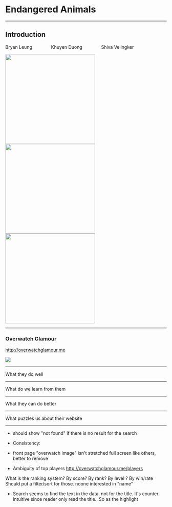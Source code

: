 # Endangered Animals 


---

## Introduction

Bryan Leung &nbsp;&nbsp;&nbsp;&nbsp;&nbsp;&nbsp;&nbsp;&nbsp;&nbsp;&nbsp;&nbsp;&nbsp;&nbsp; Khuyen Duong &nbsp;&nbsp;&nbsp;&nbsp;&nbsp;&nbsp;&nbsp;&nbsp;&nbsp;&nbsp;&nbsp;&nbsp;&nbsp; Shiva Velingker

<img src="https://i.imgur.com/UXXs4fY.jpg" width="280" height="280"> <img src="https://i.imgur.com/y35uhcL.jpg" width="280" height="280">
<img src="https://i.imgur.com/sfK63Ow.jpg" width="280" height="280">



---

### Overwatch Glamour

http://overwatchglamour.me

![](https://i.imgur.com/sjDHqIA.jpg)

---

<span class="fa-byline">What they do well</span>


---

What do we learn from them

---

What they can do better

---

What puzzles us about their website

---

- should show "not found" if there is no result for the search

- Consistency:
- front page "overwatch image" isn't stretched full screen like others, better to remove

- Ambiguity of top players
http://overwatchglamour.me/players

What is the ranking system? By score? By rank? By level ? By win/rate
Should put a filter/sort for those. noone interested in "name"

- Search seems to find the text in the data, not for the title. It's counter intuitive since reader only read the title.. So as the highlight 